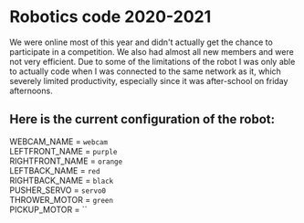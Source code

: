 # Robotics code 2020-2021
We were online most of this year and didn't actually get the chance to participate in a competition. We also had almost all new members and were not very efficient. Due to some of the limitations of the robot I was only able to actually code when I was connected to the same network as it, which severely limited productivity, especially since it was after-school on friday afternoons.

## Here is the current configuration of the robot:

WEBCAM_NAME = `webcam`\
LEFTFRONT_NAME = `purple`\
RIGHTFRONT_NAME = `orange`\
LEFTBACK_NAME = `red`\
RIGHTBACK_NAME = `black`\
PUSHER_SERVO = `servo0`\
THROWER_MOTOR = `green`\
PICKUP_MOTOR = ``
